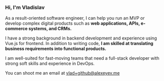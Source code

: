 ### Hi, I'm Vladislav


As a result-oriented software engineer, I can help you run an MVP or develop complex digital products such as  **web applications, APIs, e-commerce systems, and CRMs.**


I have a strong background in backend development and experience using Vue.js for frontend. In addition to writing code,  **I am skilled at translating business requirements into functional products.** 

I am well-suited for fast-moving teams that need a full-stack developer with strong soft skills and experience in DevOps.

You can shoot me an email at vlad+github@alexeyev.me
